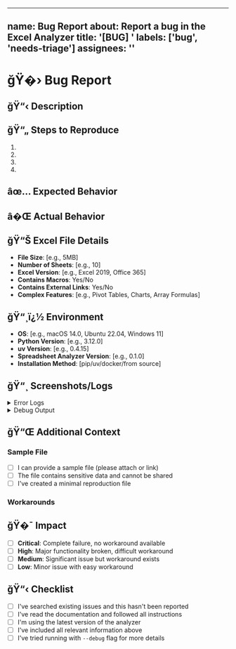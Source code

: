 ______________________________________________________________________

## name: Bug Report about: Report a bug in the Excel Analyzer title: '[BUG] ' labels: ['bug', 'needs-triage'] assignees: ''

# ğŸ�› Bug Report

## ğŸ“‹ Description

<!-- A clear and concise description of what the bug is -->

## ğŸ“„ Steps to Reproduce

1.
1.
1.
1.

## âœ… Expected Behavior

<!-- What you expected to happen -->

## â�Œ Actual Behavior

<!-- What actually happened -->

## ğŸ“Š Excel File Details

- **File Size**: [e.g., 5MB]
- **Number of Sheets**: [e.g., 10]
- **Excel Version**: [e.g., Excel 2019, Office 365]
- **Contains Macros**: Yes/No
- **Contains External Links**: Yes/No
- **Complex Features**: [e.g., Pivot Tables, Charts, Array Formulas]

## ğŸ“¸ï¿½ Environment

- **OS**: [e.g., macOS 14.0, Ubuntu 22.04, Windows 11]
- **Python Version**: [e.g., 3.12.0]
- **uv Version**: [e.g., 0.4.15]
- **Spreadsheet Analyzer Version**: [e.g., 0.1.0]
- **Installation Method**: [pip/uv/docker/from source]

## ğŸ“¸ Screenshots/Logs

<!-- If applicable, add screenshots or error logs -->

<details>
<summary>Error Logs</summary>

```
<!-- Paste error logs here -->
```

</details>

<details>
<summary>Debug Output</summary>

```
<!-- Run with --debug flag and paste output here -->
```

</details>

## ğŸ“Œ Additional Context

<!-- Add any other context about the problem here -->

### Sample File

<!-- If possible, provide a minimal Excel file that reproduces the issue -->

- [ ] I can provide a sample file (please attach or link)
- [ ] The file contains sensitive data and cannot be shared
- [ ] I've created a minimal reproduction file

### Workarounds

<!-- Any temporary workarounds you've found -->

## ğŸ�¯ Impact

<!-- Mark the severity of this bug -->

- [ ] **Critical**: Complete failure, no workaround available
- [ ] **High**: Major functionality broken, difficult workaround
- [ ] **Medium**: Significant issue but workaround exists
- [ ] **Low**: Minor issue with easy workaround

## ğŸ“‹ Checklist

<!-- Please check all that apply -->

- [ ] I've searched existing issues and this hasn't been reported
- [ ] I've read the documentation and followed all instructions
- [ ] I'm using the latest version of the analyzer
- [ ] I've included all relevant information above
- [ ] I've tried running with `--debug` flag for more details
